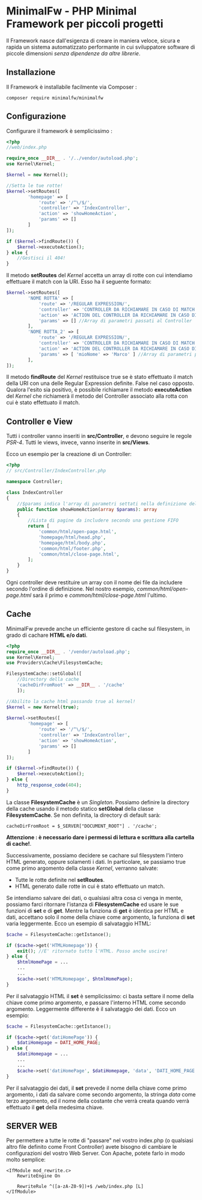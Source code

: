 # MinimalFw - PHP Minimal Framework per piccoli progetti

Il Framework nasce dall'esigenza di creare in maniera veloce, sicura e rapida un sistema automatizzato performante in cui sviluppatore software di piccole dimensioni *senza dipendenze da altre librerie*.

## Installazione

Il Framework è installabile facilmente via Composer :

```
composer require minimalfw/minimalfw
```

## Configurazione

Configurare il framework è semplicissimo :

```PHP
<?php
//web/index.php

require_once __DIR__ . '/../vendor/autoload.php';
use Kernel\Kernel;

$kernel = new Kernel();

//Setta le tue rotte!
$kernel->setRoutes([
        'homepage' => [
            'route' => '/^\/$/',
            'controller' => 'IndexController',
            'action' => 'showHomeAction',
            'params' => []
        ]
]);

if ($kernel->findRoute()) {
    $kernel->executeAction();
} else {
    //Gestisci il 404!
}
```

Il metodo **setRoutes** del *Kernel* accetta un array di rotte con cui intendiamo effettuare il match con la URI. Esso ha il seguente formato:

```PHP
$kernel->setRoutes([
        'NOME ROTTA' => [
            'route' => '/REGULAR EXPRESSION/',
            'controller' => 'CONTROLLER DA RICHIAMARE IN CASO DI MATCH',
            'action' => 'ACTION DEL CONTROLLER DA RICHIAMARE IN CASO DI MATCH',
            'params' => [] //Array di parametri passati al Controller
        ],
        'NOME ROTTA_2' => [
            'route' => '/REGULAR EXPRESSION/',
            'controller' => 'CONTROLLER DA RICHIAMARE IN CASO DI MATCH',
            'action' => 'ACTION DEL CONTROLLER DA RICHIAMARE IN CASO DI MATCH',
            'params' => [ 'mioNome' => 'Marco' ] //Array di parametri passati al Controller
        ],
]);
```

Il metodo **findRoute** del *Kernel* restituisce true se è stato effettuato il match della URI con una delle Regular Expression definite. False nel caso opposto.
Qualora l'esito sia positivo, è possibile richiamare il metodo **executeAction** del *Kernel* che richiamerà il metodo del Controller associato alla rotta con cui è stato effettuato il match.

## Controller e View

Tutti i controller vanno inseriti in **src/Controller**, e devono seguire le regole *PSR-4*.
Tutti le views, invece, vanno inserite in **src/Views**.

Ecco un esempio per la creazione di un Controller:

```PHP
<?php
// src/Controller/IndexController.php

namespace Controller;

class IndexController
{
    //$params indica l'array di parametri settati nella definizione della rotta
    public function showHomeAction(array $params): array
    {
        //Lista di pagine da includere secondo una gestione FIFO
        return [
            'common/html/open-page.html',
            'homepage/html/head.php',
            'homepage/html/body.php',
            'common/html/footer.php',
            'common/html/close-page.html',
        ];
    }
}
```

Ogni controller deve restituire un array con il nome dei file da includere secondo l'ordine di definizione. Nel nostro esempio, *common/html/open-page.html* sarà il primo e *common/html/close-page.html* l'ultimo.

## Cache

MinimalFw prevede anche un efficiente gestore di cache sul filesystem, in grado di cachare **HTML e/o dati**.

```PHP
<?php
require_once __DIR__ . '/vendor/autoload.php';
use Kernel\Kernel;
use Providers\Cache\FilesystemCache;

FilesystemCache::setGlobal([
    //Directory della cache
    'cacheDirFromRoot' => __DIR__ . '/cache'
    ]);

//Abilito la cache html passando true al kernel!
$kernel = new Kernel(true);
        
$kernel->setRoutes([
        'homepage' => [
            'route' => '/^\/$/',
            'controller' => 'IndexController',
            'action' => 'showHomeAction',
            'params' => []
        ]
]);

if ($kernel->findRoute()) {
    $kernel->executeAction();
} else {
    http_response_code(404);
}
```

La classe **FilesystemCache** è un *Singleton*. Possiamo definire la directory della cache usando il metodo statico **setGlobal** della classe **FilesystemCache**. Se non definita, la directory di default sarà:

```
cacheDirFromRoot = $_SERVER["DOCUMENT_ROOT"] . '/cache';
```

**Attenzione : è necessario dare i permessi di lettura e scrittura alla cartella di cache!**.

Successivamente, possiamo decidere se cachare sul filesystem l'intero HTML generato, oppure solamenti i dati.
In particolare, se passiamo true come primo argomento della classe *Kernel*, verranno salvate:

* Tutte le rotte definite nel **setRoutes**.
* HTML generato dalle rotte in cui è stato effettuato un match.

Se intendiamo salvare dei dati, o qualsiasi altra cosa ci venga in mente, possiamo farci ritornare l'istanza di **FilesystemCache** ed usare le sue funzioni di **set** e di **get**.
Mentre la funziona di **get** è identica per HTML e dati, accettano solo il nome della chiave come argomento, la funziona di **set** varia leggermente. Ecco un esempio di salvataggio HTML:

```PHP
$cache = FilesystemCache::getIstance();

if ($cache->get('HTMLHomepage')) {
    exit(); //E' ritornato tutto l'HTML. Posso anche uscire!
} else {
    $htmlHomePage = ...
    ...
    ...
    $cache->set('HTMLHomepage', $htmlHomePage);
}
```

Per il salvataggio HTML il **set** è semplicissimo: ci basta settare il nome della chiave come primo argomento, e passare l'interno HTML come secondo argomento.
Leggermente differente è il salvataggio dei dati. Ecco un esempio:

```PHP
$cache = FilesystemCache::getIstance();

if ($cache->get('datiHomePage')) {
    $datiHomepage = DATI_HOME_PAGE;
} else {
    $datiHomepage = ...
    ...
    ...
    $cache->set('datiHomePage', $datiHomepage, 'data', 'DATI_HOME_PAGE');
}
```

Per il salvataggio dei dati, il **set** prevede il nome della chiave come primo argomento, i dati da salvare come secondo argomento, la stringa *data* come terzo argomento, ed il nome della costante che verrà creata quando verrà effettuato il **get** della medesima chiave.

## SERVER WEB
Per permettere a tutte le rotte di "passare" nel vostro index.php (o qualsiasi altro file definito come Front Controller) avete bisogno di cambiare le configurazioni del vostro Web Server.
Con Apache, potete farlo in modo molto semplice:

```
<IfModule mod_rewrite.c>
    RewriteEngine On

    RewriteRule ^([a-zA-Z0-9])+$ /web/index.php [L]
</IfModule>
```
